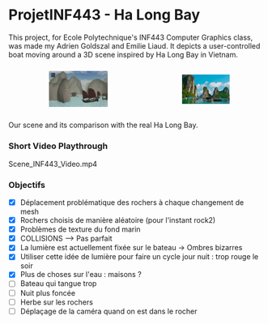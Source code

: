 # ProjetINF443 - Ha Long Bay
This project, for Ecole Polytechnique's INF443 Computer Graphics class, was made my Adrien Goldszal and Emilie Liaud. It depicts a user-controlled boat moving around a 3D scene inspired by Ha Long Bay in Vietnam. 

<div style="display: flex; justify-content: space-around; align-items: center;">
  <figure style="margin: 10px; text-align: center;">
    <img src="Scene.png" alt="Our Scene" style="width: 45%;">
  </figure>
  <figure style="margin: 10px; text-align: center;">
    <img src="ha-long-bay-in-vietnam.jpg" alt="Reality" style="width: 45%;">
  </figure>
</div>

Our scene and its comparison with the real Ha Long Bay.

### Short Video Playthrough

Scene_INF443_Video.mp4



### Objectifs
- [X] Déplacement problématique des rochers à chaque changement de mesh
- [X] Rochers choisis de manière aléatoire (pour l'instant rock2)
- [X] Problèmes de texture du fond marin
- [X] COLLISIONS --> Pas parfait
- [X] La lumière est actuellement fixée sur le bateau -> Ombres bizarres
- [X] Utiliser cette idée de lumière pour faire un cycle jour nuit : trop rouge le soir
- [X] Plus de choses sur l'eau :  maisons ?
- [ ] Bateau qui tangue trop
- [ ] Nuit plus foncée
- [ ] Herbe sur les rochers
- [ ] Déplaçage de la caméra quand on est dans le rocher
